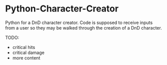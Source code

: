 # Python-Character-Creator
Python for a DnD character creator.
Code is supposed to receive inputs from a user so they may be walked through the creation of a DnD character.

TODO:
- critical hits
- critical damage
- more content
